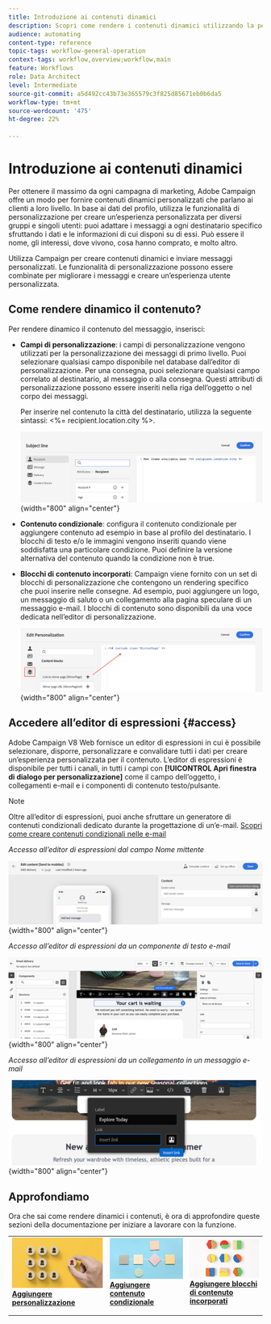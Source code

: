 ```yaml
---
title: Introduzione ai contenuti dinamici
description: Scopri come rendere i contenuti dinamici utilizzando la personalizzazione, i contenuti condizionali e i blocchi di contenuto incorporati.
audience: automating
content-type: reference
topic-tags: workflow-general-operation
context-tags: workflow,overview;workflow,main
feature: Workflows
role: Data Architect
level: Intermediate
source-git-commit: a5d492cc43b73e365579c3f825d85671eb0b6da5
workflow-type: tm+mt
source-wordcount: '475'
ht-degree: 22%

---
```



# Introduzione ai contenuti dinamici

Per ottenere il massimo da ogni campagna di marketing, Adobe Campaign offre un modo per fornire contenuti dinamici personalizzati che parlano ai clienti a loro livello. In base ai dati del profilo, utilizza le funzionalità di personalizzazione per creare un’esperienza personalizzata per diversi gruppi e singoli utenti: puoi adattare i messaggi a ogni destinatario specifico sfruttando i dati e le informazioni di cui disponi su di essi. Può essere il nome, gli interessi, dove vivono, cosa hanno comprato, e molto altro.

Utilizza Campaign per creare contenuti dinamici e inviare messaggi personalizzati. Le funzionalità di personalizzazione possono essere combinate per migliorare i messaggi e creare un’esperienza utente personalizzata.

## Come rendere dinamico il contenuto?

Per rendere dinamico il contenuto del messaggio, inserisci:

* **Campi di personalizzazione**: i campi di personalizzazione vengono utilizzati per la personalizzazione dei messaggi di primo livello. Puoi selezionare qualsiasi campo disponibile nel database dall’editor di personalizzazione. Per una consegna, puoi selezionare qualsiasi campo correlato al destinatario, al messaggio o alla consegna. Questi attributi di personalizzazione possono essere inseriti nella riga dell’oggetto o nel corpo dei messaggi.

   Per inserire nel contenuto la città del destinatario, utilizza la seguente sintassi: &lt;%= recipient.location.city %>.

   ![](assets/perso-subject-line.png){width="800" align="center"}

* **Contenuto condizionale**: configura il contenuto condizionale per aggiungere contenuto ad esempio in base al profilo del destinatario. I blocchi di testo e/o le immagini vengono inseriti quando viene soddisfatta una particolare condizione. Puoi definire la versione alternativa del contenuto quando la condizione non è true.

* **Blocchi di contenuto incorporati**: Campaign viene fornito con un set di blocchi di personalizzazione che contengono un rendering specifico che puoi inserire nelle consegne. Ad esempio, puoi aggiungere un logo, un messaggio di saluto o un collegamento alla pagina speculare di un messaggio e-mail. I blocchi di contenuto sono disponibili da una voce dedicata nell’editor di personalizzazione.

   ![](assets/perso-content-blocks.png){width="800" align="center"}

## Accedere all’editor di espressioni {#access}

Adobe Campaign V8 Web fornisce un editor di espressioni in cui è possibile selezionare, disporre, personalizzare e convalidare tutti i dati per creare un’esperienza personalizzata per il contenuto. L’editor di espressioni è disponibile per tutti i canali, in tutti i campi con **[!UICONTROL Apri finestra di dialogo per personalizzazione]** come il campo dell’oggetto, i collegamenti e-mail e i componenti di contenuto testo/pulsante.

>[!NOTE]
>
>Oltre all’editor di espressioni, puoi anche sfruttare un generatore di contenuti condizionali dedicato durante la progettazione di un’e-mail. [Scopri come creare contenuti condizionali nelle e-mail](conditions.md)

*Accesso all’editor di espressioni dal campo Nome mittente*

![](assets/expression-editor-access.png){width="800" align="center"}

*Accesso all’editor di espressioni da un componente di testo e-mail*

![](assets/expression-editor-access-email.png){width="800" align="center"}

*Accesso all’editor di espressioni da un collegamento in un messaggio e-mail*

![](assets/perso-link-insert-icon.png){width="800" align="center"}


## Approfondiamo

Ora che sai come rendere dinamici i contenuti, è ora di approfondire queste sezioni della documentazione per iniziare a lavorare con la funzione.

<table style="table-layout:fixed"><tr style="border: 0;">
<td>
<a href="personalize.md">
<img alt="Personalizzazione dei contenuti" src="assets/do-not-localize/dynamic-personalization.jpg">
</a>
<div>
<a href="personalize.md"><strong>Aggiungere personalizzazione</strong></a>
</div>
<p>
</td>
<td>
<a href="conditions.md">
<img alt="Lead" src="assets/do-not-localize/dynamic-conditional.jpg">
</a>
<div><a href="conditions.md"><strong>Aggiungere contenuto condizionale</strong>
</div>
<p>
</td>
<td>
<a href="content-blocks.md">
<img alt="Infrequente" src="assets/do-not-localize/dynamic-content-blocks.jpg">
</a>
<div>
<a href="content-blocks.md"><strong>Aggiungere blocchi di contenuto incorporati</strong></a>
</div>
<p></td>
</tr></table>
